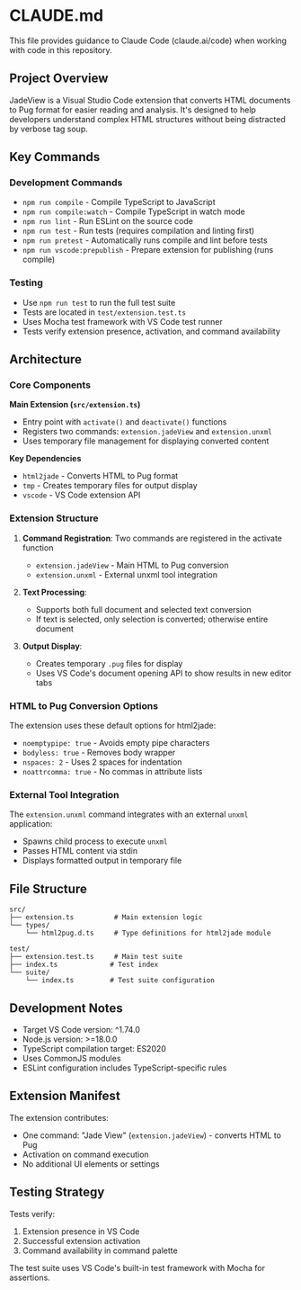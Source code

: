 # CLAUDE.md

This file provides guidance to Claude Code (claude.ai/code) when working with code in this repository.

## Project Overview

JadeView is a Visual Studio Code extension that converts HTML documents to Pug format for easier reading and analysis. It's designed to help developers understand complex HTML structures without being distracted by verbose tag soup.

## Key Commands

### Development Commands
- `npm run compile` - Compile TypeScript to JavaScript
- `npm run compile:watch` - Compile TypeScript in watch mode
- `npm run lint` - Run ESLint on the source code
- `npm run test` - Run tests (requires compilation and linting first)
- `npm run pretest` - Automatically runs compile and lint before tests
- `npm run vscode:prepublish` - Prepare extension for publishing (runs compile)

### Testing
- Use `npm run test` to run the full test suite
- Tests are located in `test/extension.test.ts`
- Uses Mocha test framework with VS Code test runner
- Tests verify extension presence, activation, and command availability

## Architecture

### Core Components

**Main Extension (`src/extension.ts`)**
- Entry point with `activate()` and `deactivate()` functions
- Registers two commands: `extension.jadeView` and `extension.unxml`
- Uses temporary file management for displaying converted content

**Key Dependencies**
- `html2jade` - Converts HTML to Pug format
- `tmp` - Creates temporary files for output display
- `vscode` - VS Code extension API

### Extension Structure

1. **Command Registration**: Two commands are registered in the activate function
   - `extension.jadeView` - Main HTML to Pug conversion
   - `extension.unxml` - External unxml tool integration

2. **Text Processing**: 
   - Supports both full document and selected text conversion
   - If text is selected, only selection is converted; otherwise entire document

3. **Output Display**:
   - Creates temporary `.pug` files for display
   - Uses VS Code's document opening API to show results in new editor tabs

### HTML to Pug Conversion Options

The extension uses these default options for html2jade:
- `noemptypipe: true` - Avoids empty pipe characters
- `bodyless: true` - Removes body wrapper
- `nspaces: 2` - Uses 2 spaces for indentation
- `noattrcomma: true` - No commas in attribute lists

### External Tool Integration

The `extension.unxml` command integrates with an external `unxml` application:
- Spawns child process to execute `unxml`
- Passes HTML content via stdin
- Displays formatted output in temporary file

## File Structure

```
src/
├── extension.ts          # Main extension logic
└── types/
    └── html2pug.d.ts     # Type definitions for html2jade module

test/
├── extension.test.ts     # Main test suite
├── index.ts             # Test index
└── suite/
    └── index.ts         # Test suite configuration
```

## Development Notes

- Target VS Code version: ^1.74.0
- Node.js version: >=18.0.0
- TypeScript compilation target: ES2020
- Uses CommonJS modules
- ESLint configuration includes TypeScript-specific rules

## Extension Manifest

The extension contributes:
- One command: "Jade View" (`extension.jadeView`) - converts HTML to Pug
- Activation on command execution
- No additional UI elements or settings

## Testing Strategy

Tests verify:
1. Extension presence in VS Code
2. Successful extension activation
3. Command availability in command palette

The test suite uses VS Code's built-in test framework with Mocha for assertions.